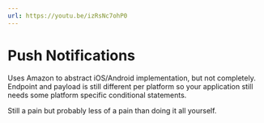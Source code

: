 ```yaml
---
url: https://youtu.be/izRsNc7ohP0
---
```


# Push Notifications

Uses Amazon to abstract iOS/Android implementation, but not completely. Endpoint and payload is still different per platform so your application still needs some platform specific conditional statements.

Still a pain but probably less of a pain than doing it all yourself.
